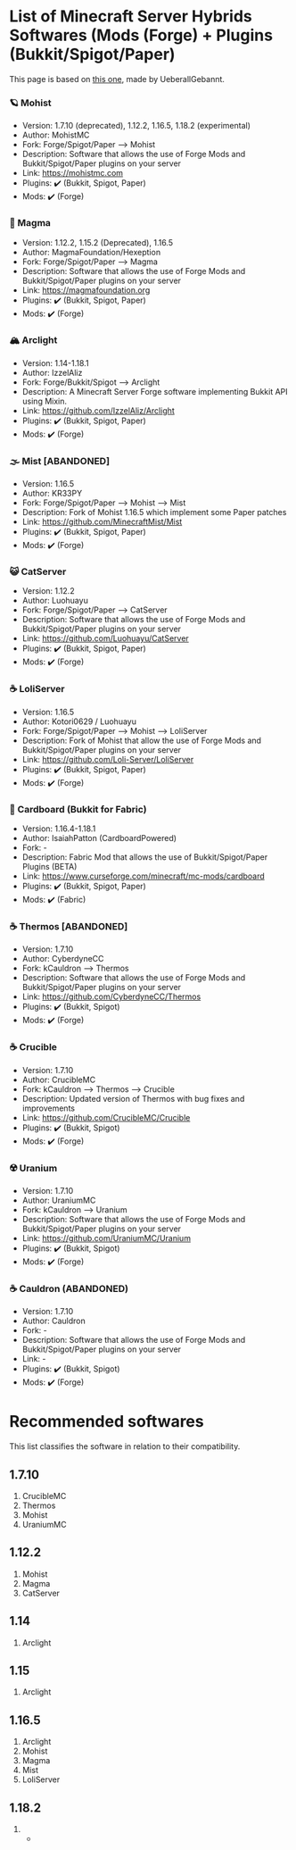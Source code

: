 # List of Minecraft Server Hybrids Softwares (Mods (Forge) + Plugins (Bukkit/Spigot/Paper)

This page is based on [this one](https://github.com/UeberallGebannt/server-softwares/blob/master/SERVERS.md), made by UeberallGebannt.

### 🪐 Mohist
  - Version: 1.7.10 (deprecated), 1.12.2, 1.16.5, 1.18.2 (experimental)
  - Author: MohistMC
  - Fork: Forge/Spigot/Paper --> Mohist
  - Description: Software that allows the use of Forge Mods and Bukkit/Spigot/Paper plugins on your server
  - Link: https://mohistmc.com
  - Plugins: ✔️ (Bukkit, Spigot, Paper) 
  - Mods: ✔️ (Forge)  

### 🔶 Magma
  - Version: 1.12.2, 1.15.2 (Deprecated), 1.16.5
  - Author: MagmaFoundation/Hexeption
  - Fork: Forge/Spigot/Paper --> Magma
  - Description: Software that allows the use of Forge Mods and Bukkit/Spigot/Paper plugins on your server
  - Link: https://magmafoundation.org
  - Plugins: ✔️ (Bukkit, Spigot, Paper) 
  - Mods: ✔️ (Forge)  

### 🏔 Arclight
  - Version: 1.14-1.18.1
  - Author: IzzelAliz
  - Fork: Forge/Bukkit/Spigot --> Arclight
  - Description: A Minecraft Server Forge software implementing Bukkit API using Mixin.
  - Link: https://github.com/IzzelAliz/Arclight
  - Plugins: ✔️ (Bukkit, Spigot, Paper) 
  - Mods: ✔️ (Forge)   

### 🌫️ Mist [ABANDONED]
  - Version: 1.16.5
  - Author: KR33PY
  - Fork: Forge/Spigot/Paper --> Mohist --> Mist
  - Description: Fork of Mohist 1.16.5 which implement some Paper patches
  - Link: https://github.com/MinecraftMist/Mist
  - Plugins: ✔️ (Bukkit, Spigot, Paper) 
  - Mods: ✔️ (Forge)   

### 😺 CatServer
  - Version: 1.12.2
  - Author: Luohuayu
  - Fork: Forge/Spigot/Paper --> CatServer
  - Description: Software that allows the use of Forge Mods and Bukkit/Spigot/Paper plugins on your server
  - Link: https://github.com/Luohuayu/CatServer
  - Plugins: ✔️ (Bukkit, Spigot, Paper) 
  - Mods: ✔️ (Forge) 

### ☕️ LoliServer
  - Version: 1.16.5
  - Author: Kotori0629 / Luohuayu
  - Fork: Forge/Spigot/Paper --> Mohist --> LoliServer
  - Description: Fork of Mohist that allow the use of Forge Mods and Bukkit/Spigot/Paper plugins on your server
  - Link: https://github.com/Loli-Server/LoliServer
  - Plugins: ✔️ (Bukkit, Spigot, Paper) 
  - Mods: ✔️ (Forge) 

### 🧻 Cardboard (Bukkit for Fabric)
  - Version: 1.16.4-1.18.1
  - Author: IsaiahPatton (CardboardPowered)
  - Fork: -
  - Description: Fabric Mod that allows the use of Bukkit/Spigot/Paper Plugins (BETA)
  - Link: https://www.curseforge.com/minecraft/mc-mods/cardboard
  - Plugins: ✔️ (Bukkit, Spigot, Paper)
  - Mods: ✔️ (Fabric)

### ☕️ Thermos [ABANDONED]
  - Version: 1.7.10
  - Author: CyberdyneCC
  - Fork: kCauldron --> Thermos
  - Description: Software that allows the use of Forge Mods and Bukkit/Spigot/Paper plugins on your server
  - Link: https://github.com/CyberdyneCC/Thermos
  - Plugins: ✔️ (Bukkit, Spigot)
  - Mods: ✔️ (Forge)

### ☕️ Crucible
  - Version: 1.7.10
  - Author: CrucibleMC
  - Fork: kCauldron --> Thermos --> Crucible
  - Description: Updated version of Thermos with bug fixes and improvements
  - Link: https://github.com/CrucibleMC/Crucible
  - Plugins: ✔️ (Bukkit, Spigot)
  - Mods: ✔️ (Forge)

### ☢️ Uranium
  - Version: 1.7.10
  - Author: UraniumMC
  - Fork: kCauldron --> Uranium
  - Description: Software that allows the use of Forge Mods and Bukkit/Spigot/Paper plugins on your server
  - Link: https://github.com/UraniumMC/Uranium
  - Plugins: ✔️ (Bukkit, Spigot)
  - Mods: ✔️ (Forge)

### ☕️ Cauldron (ABANDONED)
  - Version: 1.7.10
  - Author: Cauldron
  - Fork: -
  - Description: Software that allows the use of Forge Mods and Bukkit/Spigot/Paper plugins on your server
  - Link: -
  - Plugins: ✔️ (Bukkit, Spigot)
  - Mods: ✔️ (Forge)

# Recommended softwares
This list classifies the software in relation to their compatibility.

## 1.7.10
1. CrucibleMC
2. Thermos
3. Mohist
4. UraniumMC

## 1.12.2
1. Mohist
2. Magma
3. CatServer

## 1.14
1. Arclight

## 1.15
1. Arclight

## 1.16.5
1. Arclight
2. Mohist
3. Magma
4. Mist
5. LoliServer

## 1.18.2
1. -
